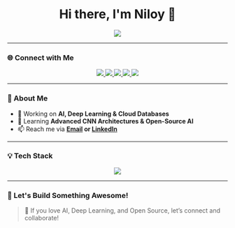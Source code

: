 <h1 align="center">Hi there, I'm Niloy 👋</h1>

<p align="center">
<img src="https://readme-typing-svg.demolab.com?font=Fira+Code&size=24&pause=1000&color=00FF00&center=true&vCenter=true&width=500&lines=Let's+build+cool+stuff+together!">
</p>

---

### **🌐 Connect with Me**  
<p align="center">
  <a href="https://www.linkedin.com/in/niloy-biswas-620b7b2a7/" target="_blank">
    <img src="https://img.shields.io/badge/LinkedIn-%230077B5.svg?style=for-the-badge&logo=linkedin&logoColor=white" />
  </a>
  <a href="mailto:bniloy960@gmail.com">
    <img src="https://img.shields.io/badge/Email-D14836.svg?style=for-the-badge&logo=gmail&logoColor=white" />
  </a>
  <a href="https://github.com/Niloy077" target="_blank">
    <img src="https://img.shields.io/badge/GitHub-%2312100E.svg?style=for-the-badge&logo=github&logoColor=white" />
  </a>
  <a href="https://www.facebook.com/Niloy.Biswas0077" target="_blank">
    <img src="https://img.shields.io/badge/Facebook-%231877F2.svg?style=for-the-badge&logo=facebook&logoColor=white" />
  </a>
  <a href="https://discordapp.com/users/1284205442028929035" target="_blank">
    <img src="https://img.shields.io/badge/Discord-%237289DA.svg?style=for-the-badge&logo=discord&logoColor=white" />
  </a>
</p>

---

### **🧠 About Me**  
- 🔭 Working on **AI, Deep Learning & Cloud Databases**  
- 🌱 Learning **Advanced CNN Architectures & Open-Source AI**  
- 📫 Reach me via **[Email](mailto:bniloy960@gmail.com) or [LinkedIn](https://www.linkedin.com/in/niloy-biswas-620b7b2a7/)**  

---

### **💡 Tech Stack**  
<p align="center">
  <img src="https://skillicons.dev/icons?i=python,tensorflow,pytorch,docker,linux,java,cpp,androidstudio,c,jsp,mysql,html,css,js,bootstrap,github,vscode,azure" />
</p>


---

### **💬 Let's Build Something Awesome!**  
> 🚀 If you love AI, Deep Learning, and Open Source, let’s connect and collaborate!  

